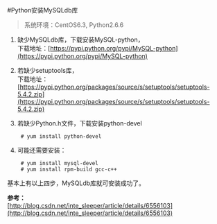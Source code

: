 #Python安装MySQLdb库

>系统环境：CentOS6.3, Python2.6.6

1. 缺少MySQLdb库，下载安装MySQL-python，  
   下载地址：[https://pypi.python.org/pypi/MySQL-python](https://pypi.python.org/pypi/MySQL-python)

2. 若缺少setuptools库，  
   下载地址：[https://pypi.python.org/packages/source/s/setuptools/setuptools-5.4.2.zip](https://pypi.python.org/packages/source/s/setuptools/setuptools-5.4.2.zip)

3. 若缺少Python.h文件，下载安装python-devel
    
        # yum install python-devel

4. 可能还需要安装：

        # yum install mysql-devel
        # yum install rpm-build gcc-c++

基本上有以上四步，MySQLdb库就可安装成功了。

**参考：**  
[http://blog.csdn.net/inte_sleeper/article/details/6556103](http://blog.csdn.net/inte_sleeper/article/details/6556103)